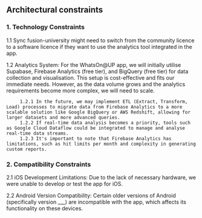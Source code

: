 ## Architectural constraints

### 1. Technology Constraints
1.1  Sync fusion-university might need to switch from the community licence to a software licence if they want to use the analytics tool integrated in the app.

1.2  Analytics System: For the WhatsOn@UP app, we will initially utilise Supabase, Firebase Analytics (free tier), and BigQuery (free tier) for data collection and visualisation. This setup is cost-effective and fits our immediate needs. However, as the data volume grows and the analytics requirements become more complex, we will need to scale.

         1.2.1 In the future, we may implement ETL (Extract, Transform, Load) processes to migrate data from Firebase Analytics to a more scalable solution like Google BigQuery or AWS Redshift, allowing for larger datasets and more advanced queries.
         1.2.2 If real-time data analysis becomes a priority, tools such as Google Cloud Dataflow could be integrated to manage and analyse real-time data streams.
         1.2.3 It's important to note that Firebase Analytics has limitations, such as hit limits per month and complexity in generating custom reports.

### 2. Compatibility Constraints
 
 2.1 iOS Development Limitations: Due to the lack of necessary hardware, we were unable to develop or test the app for iOS.

 2.2 Android Version Compatibility: Certain older versions of Android (specifically version ___) are incompatible with the app, which affects its functionality on these devices.